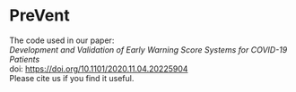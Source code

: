 # PreVent

The code used in our paper:  
*Development and Validation of Early Warning Score Systems for COVID-19 Patients*  
doi: https://doi.org/10.1101/2020.11.04.20225904  
Please cite us if you find it useful.  
